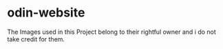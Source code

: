 # odin-website
The Images used in this Project belong to their rightful owner and i do not take credit for them.
